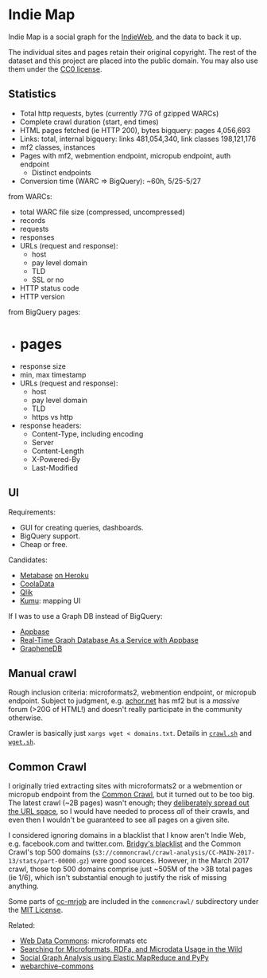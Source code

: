 Indie Map
===
Indie Map is a social graph for the [IndieWeb](https://indieweb.org/), and the data to back it up.

The individual sites and pages retain their original copyright. The rest of the dataset and this project are placed into the public domain. You may also use them under the [CC0 license](http://creativecommons.org/publicdomain/zero/1.0/).


Statistics
---
* Total http requests, bytes (currently 77G of gzipped WARCs)
* Complete crawl duration (start, end times)
* HTML pages fetched (ie HTTP 200), bytes
  bigquery: pages 4,056,693
* Links: total, internal
  bigquery: links 481,054,340, link classes 198,121,176
* mf2 classes, instances
* Pages with mf2, webmention endpoint, micropub endpoint, auth endpoint
  * Distinct endpoints
* Conversion time (WARC => BigQuery): ~60h, 5/25-5/27

from WARCs:
* total WARC file size (compressed, uncompressed)
* records
* requests
* responses
* URLs (request and response):
  * host
  * pay level domain
  * TLD
  * SSL or no
* HTTP status code
* HTTP version

from BigQuery pages:
* # pages
* response size
* min, max timestamp
* URLs (request and response):
  * host
  * pay level domain
  * TLD
  * https vs http
* response headers:
  * Content-Type, including encoding
  * Server
  * Content-Length
  * X-Powered-By
  * Last-Modified


UI
---
Requirements:
* GUI for creating queries, dashboards.
* BigQuery support.
* Cheap or free.

Candidates:
* [Metabase](http://www.metabase.com/) [on Heroku](http://www.metabase.com/start/heroku)
* [CoolaData](http://www.cooladata.com/)
* [Qlik](http://www.qlik.com)
* [Kumu](https://kumu.io): mapping UI

If I was to use a Graph DB instead of BigQuery:
* [Appbase](https://appbase.io/)
* [Real-Time Graph Database As a Service with Appbase](https://scotch.io/tutorials/real-time-graph-database-as-a-service-with-appbase)
* [GrapheneDB](https://www.graphenedb.com)


Manual crawl
---
Rough inclusion criteria: microformats2, webmention endpoint, or micropub endpoint. Subject to judgment, e.g. [achor.net](http://achor.net/) has mf2 but is a *massive* forum (>20G of HTML!) and doesn't really participate in the community otherwise.

Crawler is basically just `xargs wget < domains.txt`. Details in [`crawl.sh`](https://github.com/snarfed/indie-map/blob/master/crawl/crawl.sh) and [`wget.sh`](https://github.com/snarfed/indie-map/blob/master/crawl/wget.sh).


Common Crawl
---
I originally tried extracting sites with microformats2 or a webmention or micropub endpoint from the [Common Crawl](http://commoncrawl.org/), but it turned out to be too big. The latest crawl (~2B pages) wasn't enough; they [deliberately spread out the URL space](https://github.com/commoncrawl/cc-crawl-statistics/blob/master/plots/crawloverlap.md), so I would have needed to process *all* of their crawls, and even then I wouldn't be guaranteed to see all pages on a given site.

I considered ignoring domains in a blacklist that I know aren't Indie Web, e.g. facebook.com and twitter.com. [Bridgy's blacklist](https://github.com/snarfed/bridgy/blob/master/domain_blacklist.txt) and the Common Crawl's top 500 domains (`s3://commoncrawl/crawl-analysis/CC-MAIN-2017-13/stats/part-00000.gz`) were good sources. However, in the March 2017 crawl, those top 500 domains comprise just ~505M of the >3B total pages (ie 1/6), which isn't substantial enough to justify the risk of missing anything.

Some parts of [cc-mrjob](https://github.com/commoncrawl/cc-mrjob/) are included in the `commoncrawl/` subdirectory under the [MIT License](https://github.com/commoncrawl/cc-mrjob/blob/master/LICENSE).

Related:
* [Web Data Commons](http://webdatacommons.org/structureddata/#toc1): microformats etc
* [Searching for Microformats, RDFa, and Microdata Usage in the Wild](http://manu.sporny.org/2012/structured-data-searching/)
* [Social Graph Analysis using Elastic MapReduce and PyPy](http://postneo.com/2011/05/04/social-graph-analysis-using-elastic-mapreduce-and-pypy)
* [webarchive-commons](https://github.com/iipc/webarchive-commons)
